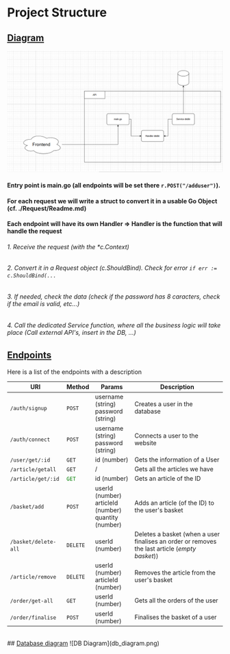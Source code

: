 # Project Structure

## <u>Diagram</u> 

![Diagram](api_diagram.png)

#### Entry point is main.go (all endpoints will be set there `r.POST("/adduser")`).
#### For each request we will write a struct to convert it in a usable Go Object (cf. ./Request/Readme.md)
#### Each endpoint will have its own Handler => Handler is the function that will handle the request
###### 1. Receive the request (with the *c.Context)
###### 2. Convert it in a Request object (c.ShouldBind). Check for error `if err := c.ShouldBind(...`
###### 3. If needed, check the data (check if the password has 8 caracters, check if the email is valid, etc...)
###### 4. Call the dedicated Service function, where all the business logic will take place (Call external API's, insert in the DB, ...)


## <u>Endpoints</u>

Here is a list of the endpoints with a description

|URI |Method |Params |Description |
|-|-|-|-|
|`/auth/signup`| `POST`|  username (string)<br> password (string) |Creates a user in the database
|`/auth/connect`|`POST`| username (string)<br> password (string)    | Connects a user to the website |
|`/user/get/:id`|`GET`|id (number)|Gets the information of a User|
|`/article/getall`| `GET`|/|Gets all the articles we have|
|`/article/get/:id`|<span style="color:green;">`GET`</span>|id (number)|Gets an article of the ID|
|`/basket/add`|`POST`|userId (number) <br> articleId (number) <br> quantity (number)|Adds an article (of the ID) to the user's basket|
|`/basket/delete-all`|`DELETE`|userId (number)|Deletes a basket (when a user finalises an order or removes the last article (<i>empty basket</i>))|
|`/article/remove`|`DELETE`|userId (number) <br> articleId (number)|Removes the article from the user's basket
|`/order/get-all`|`GET`|userId (number) |Gets all the orders of the user| 
|`/order/finalise`|`POST`|userId (number)|Finalises the basket of a user|
</br>
## <u>Database diagram</u>
![DB Diagram](db_diagram.png)